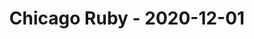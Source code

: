---
layout: post
title: Chicago Ruby - 2020-12-01
datetime: '2020-12-01T18:00:00-06:00'
name: Chicago Ruby
external_url: https://www.meetup.com/ChicagoRuby/events/pjfxvrybcqbcb/
online_event: true
year_month: 2020-12
---
